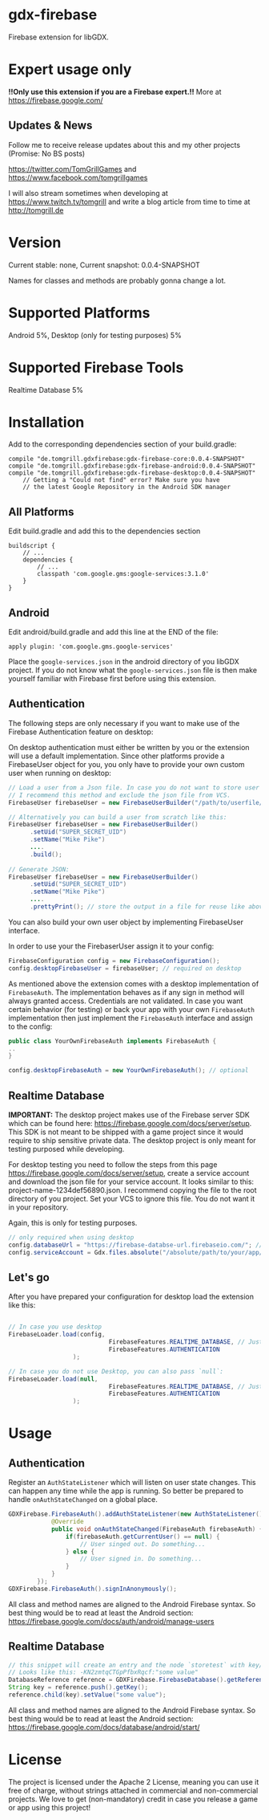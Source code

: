 # gdx-firebase

Firebase extension for libGDX. 

# Expert usage only

**!!Only use this extension if you are a Firebase expert.!!** More at https://firebase.google.com/

## Updates & News
Follow me to receive release updates about this and my other projects (Promise: No BS posts)

https://twitter.com/TomGrillGames and https://www.facebook.com/tomgrillgames

I will also stream sometimes when developing at https://www.twitch.tv/tomgrill and write a blog article from time to time at http://tomgrill.de 

# Version

Current stable: none, Current snapshot: 0.0.4-SNAPSHOT

Names for classes and methods are probably gonna change a lot.

# Supported Platforms

Android 5%, Desktop (only for testing purposes) 5%

# Supported Firebase Tools

Realtime Database 5%

# Installation

Add to the corresponding dependencies section of your build.gradle:

```
compile "de.tomgrill.gdxfirebase:gdx-firebase-core:0.0.4-SNAPSHOT"
compile "de.tomgrill.gdxfirebase:gdx-firebase-android:0.0.4-SNAPSHOT"
compile "de.tomgrill.gdxfirebase:gdx-firebase-desktop:0.0.4-SNAPSHOT"
    // Getting a "Could not find" error? Make sure you have
    // the latest Google Repository in the Android SDK manager

```

## All Platforms

Edit build.gradle and add this to the dependencies section
```
buildscript {
    // ...
    dependencies {
        // ...
        classpath 'com.google.gms:google-services:3.1.0'
    }
}
```

## Android

Edit android/build.gradle and add this line at the END of the file:

```
apply plugin: 'com.google.gms.google-services'
```

Place the `google-services.json` in the android directory of you libGDX project. If you do not know what the `google-services.json` file is then make yourself familiar with Firebase first before using this extension.

## Authentication

The following steps are only necessary if you want to make use of the Firebase Authentication feature on desktop:

On desktop authentication must either be written by you or the extension will use a default implementation. Since other platforms provide a FirebaseUser object for you, you only have to provide your own custom user when running on desktop:

```java
// Load a user from a Json file. In case you do not want to store user credentials in your VCS 
// I recommend this method and exclude the json file from VCS.
FirebaseUser firebaseUser = new FirebaseUserBuilder("/path/to/userfile/myuser.json").build();

// Alternatively you can build a user from scratch like this:
FirebaseUser firebaseUser = new FirebaseUserBuilder()
      .setUid("SUPER_SECRET_UID")
      .setName("Mike Pike")
      ....
      .build();
      
// Generate JSON:
FirebaseUser firebaseUser = new FirebaseUserBuilder()
      .setUid("SUPER_SECRET_UID")
      .setName("Mike Pike")
      ....
      .prettyPrint(); // store the output in a file for reuse like above.
```

You can also build your own user object by implementing FirebaseUser interface.

In order to use your the FirebaserUser assign it to your config:

```java
FirebaseConfiguration config = new FirebaseConfiguration();
config.desktopFirebaseUser = firebaseUser; // required on desktop
```

As mentioned above the extension comes with a desktop implementation of `FirebaseAuth`. The implementation behaves as if any sign in method will always granted access. Credentials are not validated. In case you want certain behavior (for testing) or back your app with your own `FirebaseAuth` implementation then just implement the `FirebaseAuth` interface and assign to the config:

```java
public class YourOwnFirebaseAuth implements FirebaseAuth {
..
}

config.desktopFirebaseAuth = new YourOwnFirebaseAuth(); // optional
```


## Realtime Database

**IMPORTANT:** The desktop project makes use of the Firebase server SDK which can be found here: https://firebase.google.com/docs/server/setup. This SDK is not meant to be shipped with a game project since it would require to ship sensitive private data. The desktop project is only meant for testing purposed while developing. 

For desktop testing you need to follow the steps from this page https://firebase.google.com/docs/server/setup, create a service account and download the json file for your service account. It looks similar to this: project-name-1234def56890.json. I recommend copying the file to the root directory of you project. Set your VCS to ignore this file. You do not want it in your repository.

Again, this is only for testing purposes. 


```java
// only required when using desktop
config.databaseUrl = "https://firebase-databse-url.firebaseio.com/"; // get this from Firebase console
config.serviceAccount = Gdx.files.absolute("/absolute/path/to/your/app/project-name-1234def56890.json"); // see above

```
## Let's go

After you have prepared your configuration for desktop load the extension like this:

```java

// In case you use desktop
FirebaseLoader.load(config, 
                            FirebaseFeatures.REALTIME_DATABASE, // Just pass the enum for each FirebaseFeatures you want to enable.
                            FirebaseFeatures.AUTHENTICATION
                  );

// In case you do not use Desktop, you can also pass `null`:
FirebaseLoader.load(null, 
                            FirebaseFeatures.REALTIME_DATABASE, // Just pass the enum for each FirebaseFeatures you want to enable.
                            FirebaseFeatures.AUTHENTICATION
                  );
```

# Usage

## Authentication

Register an `AuthStateListener` which will listen on user state changes. This can happen any time while the app is running. So better be prepared to handle `onAuthStateChanged` on a global place.

```java
GDXFirebase.FirebaseAuth().addAuthStateListener(new AuthStateListener() {
            @Override
            public void onAuthStateChanged(FirebaseAuth firebaseAuth) {
                if(firebaseAuth.getCurrentUser() == null) {
                    // User singed out. Do something...
                } else {
                    // User signed in. Do something...
                }
            }
        });
GDXFirebase.FirebaseAuth().signInAnonymously();
```

All class and method names are aligned to the Android Firebase syntax. So best thing would be to read at least the Android section: https://firebase.google.com/docs/auth/android/manage-users

## Realtime Database

```java
// this snippet will create an entry and the node `storetest` with key/value.
// Looks like this: -KN2zmtqCTGpPfbxRqcf:"some value"
DatabaseReference reference = GDXFirebase.FirebaseDatabase().getReference("storetest");
String key = reference.push().getKey();
reference.child(key).setValue("some value");
```

All class and method names are aligned to the Android Firebase syntax. So best thing would be to read at least the Android section: https://firebase.google.com/docs/database/android/start/

# License

The project is licensed under the Apache 2 License, meaning you can use it free of charge, without strings attached in commercial and non-commercial projects. We love to get (non-mandatory) credit in case you release a game or app using this project!
